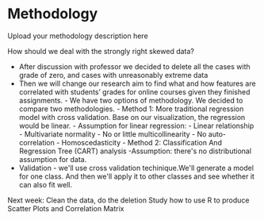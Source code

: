 # Methodology
Upload your methodology description here

How should we deal with the strongly right skewed data?
- After discussion with professor we decided to delete all the cases with grade of zero, and cases with unreasonably extreme data 
- Then we will change our research aim to find what and how features are correlated with students’ grades for online courses given they finished assignments.
      - We have two options of methodology. We decided to compare two methodologies.
        - Method 1: More traditional regression model with cross validation. Base on our visualization, the regression would be linear. 
            - Assumption for linear regression:
                  - Linear relationship
                  - Multivariate normality
                  - No or little multicollinearity
                  - No auto-correlation
                  - Homoscedasticity
        - Method 2:  Classification And Regression Tree (CART) analysis
         -Assumption: there's no distributional assumption for data.
- Validation
      - we'll use cross validation techinique.We'll generate a model for one class. And then we'll apply it to other classes and see whether it can also fit well. 

Next week:
 Clean the data, do the deletion 
 Study how to use R to produce Scatter Plots and Correlation Matrix

